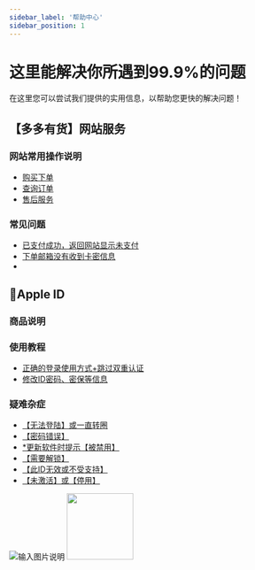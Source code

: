 ```yaml
---
sidebar_label: '帮助中心'
sidebar_position: 1
---
```


# 这里能解决你所遇到99.9%的问题

在这里您可以尝试我们提供的实用信息，以帮助您更快的解决问题！



## 【多多有货】网站服务

### 网站常用操作说明
 - [购买下单](/tutorial-basics/mall-intro/purchase-order.md)
 - [查询订单](/tutorial-basics/mall-intro/order-search.md)
 - [售后服务](/docs/tutorial-basics/mall-intro/service)

### 常见问题

 - [已支付成功，返回网站显示未支付](/tutorial-basics/mall-help/intro.md)
 - [下单邮箱没有收到卡密信息](/tutorial-basics/mall-help/intro.md)
 - 


## 🍎Apple ID
### 商品说明
### 使用教程
 - [正确的登录使用方式+跳过双重认证](/tutorial-appleid/tutorial.md)
 - [修改ID密码、密保等信息](/tutorial-appleid/tutorial.md)
### 疑难杂症
 - [【无法登陆】或一直转圈](/tutorial-appleid/question.md)
 - [【密码错误】](/tutorial-appleid/question.md)
 - [*更新软件时提示【被禁用】](/tutorial-appleid/question.md)
 - [【需要解锁】](/tutorial-appleid/question.md)
 - [【此ID无效或不受支持】](/tutorial-appleid/question.md)
 - [【未激活】或【停用】](/tutorial-appleid/question.md)



![输入图片说明](https://file.duoduo.hk.cn/imgs/docs/smileface.gif)
<img src="https://file.duoduo.hk.cn/imgs/docs/smileface.gif" width="120" height="120" />
<!--stackedit_data:
eyJoaXN0b3J5IjpbLTE3Mzk0NDkzNzgsLTE1NTM0NzkxODYsLT
EyNzc2MTQ4MTksMTIzMzg0NzkyMCwtMTk4NjcwMjM4LC03Mjk5
MTE5NjUsLTIyNDA0NzYxMSwtMjA3MDQ3ODk5LC0xNzA2NzMzMj
MxLDE0NDE4ODk1OTYsLTgyMTY4ODg1LC0zMTQwMjA3NTUsLTI5
ODc2MTU0Myw0ODc0MDc4MzUsMTM2NzQ5ODYzMF19
-->